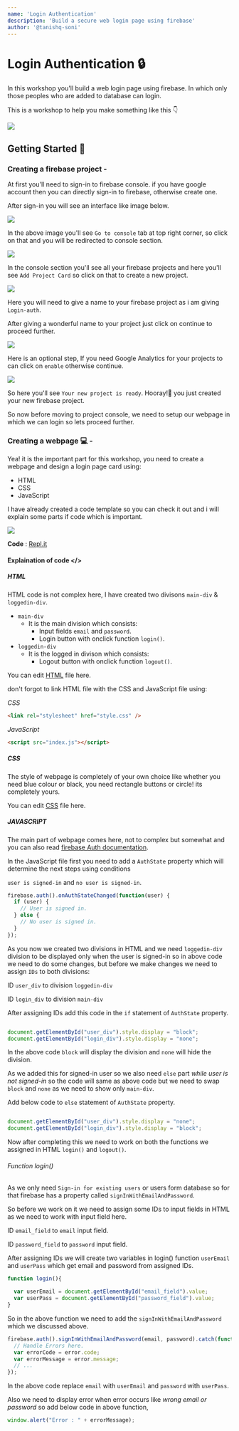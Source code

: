 ```yaml
---
name: 'Login Authentication'
description: 'Build a secure web login page using firebase'
author: '@tanishq-soni'
---
```


# Login Authentication 🔒

In this workshop you'll build a web login page using firebase. In which only those peoples who are added to database can login.

This is a workshop to help you make something like this 👇

<img src="https://cloud-mketa8pxq.vercel.app/1.png">

## Getting Started :rocket:
### Creating a firebase project -
At first you'll need to sign-in to firebase console. if you have google account then you can directly sign-in to firebase, otherwise create one.

After sign-in you will see an interface like image below.

<img src="https://cloud-mketa8pxq.vercel.app/1.png">

In the above image you'll see `Go to console` tab at top right corner, so click on that and you will be redirected to console section.

<img src="https://cloud-kfr44a6da.vercel.app/2.png">

In the console section you'll see all your firebase projects and here you'll see `Add Project Card` so click on that to create a new project.

<img src="https://cloud-nfiwmg8kh.vercel.app/3.png">

Here you will need to give a name to your firebase project as i am giving `Login-auth`.

After giving a wonderful name to your project just click on continue to proceed further.

<img src="https://cloud-pva80oxrl.vercel.app/4.png">

Here is an optional step, If you need Google Analytics for your projects to can click on `enable` otherwise continue.

<img src="https://cloud-3swaas1pn.vercel.app/5.png">

So here you'll see `Your new project is ready`. Hooray!🎉 you just created your new firebase project.

So now before moving to project console, we need to setup our webpage in which we can login so lets proceed further.

### Creating a webpage 💻 - 

Yea! it is the important part for this workshop, you need to create a webpage and design a login page card using:
- HTML
- CSS
- JavaScript

I have already created a code template so you can check it out and i will explain some parts if code which is important.

<img src="https://cloud-9e1ogteoo.vercel.app/7.png">

**Code** : [Repl.it](https://repl.it/@tanishqsoni/Loginauth)

#### Explaination of code </>

##### HTML
HTML code is not complex here, I have created two divisons `main-div` & `loggedin-div`. 
- `main-div`
  - It is the main division which consists:
    - Input fields `email` and `password`.
    - Login button with onclick function `login()`.
- `loggedin-div`
  - It is the logged in divison which consists:
    - Logout button with onclick function `logout()`.
    
You can edit [HTML](https://repl.it/@tanishqsoni/Loginauth#index.html) file here.

don't forgot to link HTML file with the CSS and JavaScript file using:

_CSS_
```html
<link rel="stylesheet" href="style.css" />
```

_JavaScript_
```html
<script src="index.js"></script>
```

##### CSS
The style of webpage is completely of your own choice like whether you need blue colour or black, you need rectangle buttons or circle! its completely yours. 

You can edit [CSS](https://repl.it/@tanishqsoni/Loginauth#style.css) file here.

##### JAVASCRIPT

The main part of webpage comes here, not to complex but somewhat and you can also read [firebase Auth documentation](https://firebase.google.com/docs/auth/web/start?authuser=0).

In the JavaScript file first you need to add a `AuthState` property which will determine the next steps using conditions

`user is signed-in` and `no user is signed-in`.

```javascript
firebase.auth().onAuthStateChanged(function(user) {
  if (user) {
    // User is signed in.
  } else {
    // No user is signed in.
  }
});
```
As you now we created two divisions in HTML and we need `loggedin-div` division to be displayed only when the user is signed-in so in above code we need to do some changes,
but before we make changes we need to assign `IDs` to both divisions:

ID `user_div` to division `loggedin-div`

ID `login_div` to division `main-div`

After assigning IDs add this code in the `if` statement of `AuthState` property.

```javascript

document.getElementById("user_div").style.display = "block";
document.getElementById("login_div").style.display = "none";

```
In the above code `block` will display the division and `none` will hide the division.

As we added this for signed-in user so we also need `else` part _while user is not signed-in_ so the code will same as above code but we need to swap `block` and `none` as we need to show only `main-div`. 

Add below code to `else` statement of `AuthState` property.

```javascript

document.getElementById("user_div").style.display = "none";
document.getElementById("login_div").style.display = "block";

```
Now after completing this we need to work on both the functions we assigned in HTML `login()` and `logout()`.

###### Function login()
As we only need `Sign-in for existing users` or users form database so for that firebase has a property called `signInWithEmailAndPassword`.

So before we work on it we need to assign some IDs to input fields in HTML as we need to work with input field here.

ID `email_field` to `email` input field.

ID `password_field` to `password` input field.

After assigning IDs we will create two variables in login() function `userEmail` and `userPass` which get email and password from assigned IDs.

```javascript
function login(){

  var userEmail = document.getElementById("email_field").value;
  var userPass = document.getElementById("password_field").value;
}
```
So in the above function we need to add the `signInWithEmailAndPassword` which we discussed above.

```javascript
firebase.auth().signInWithEmailAndPassword(email, password).catch(function(error) {
  // Handle Errors here.
  var errorCode = error.code;
  var errorMessage = error.message;
  // ...
});
```
In the above code replace `email` with `userEmail` and `password` with `userPass`.

Also we need to display error when error occurs like _wrong email or password_ so add below code in above function,
```javascript
window.alert("Error : " + errorMessage);
```







